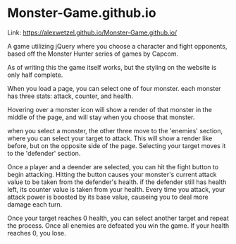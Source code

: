 # Monster-Game.github.io

Link: https://alexwetzel.github.io/Monster-Game.github.io/

A game utilizing jQuery where you choose a character and fight opponents, based off the Monster Hunter series of games by Capcom.

As of writing this the game itself works, but the styling on the website is only half complete.

When you load a page, you can select one of four monster. each monster has three stats: attack, counter, and health.

Hovering over a monster icon will show a render of that monster in the middle of the page, and will stay when you choose that monster.

when you select a monster, the other three move to the 'enemies' section, where you can select your target to attack. This will show a render like before, but on the opposite side of the page. Selecting your target moves it to the 'defender' section.

Once a player and a deender are selected, you can hit the fight button to begin attacking. Hitting the button causes your monster's current attack value to be taken from the defender's health. if the defender still has health left, its counter value is taken from your health. Every time you attack, your attack power is boosted by its base value, causeing you to deal more damage each turn.

Once your target reaches 0 health, you can select another target and repeat the process. Once all enemies are defeated you win the game. If your health reaches 0, you lose.